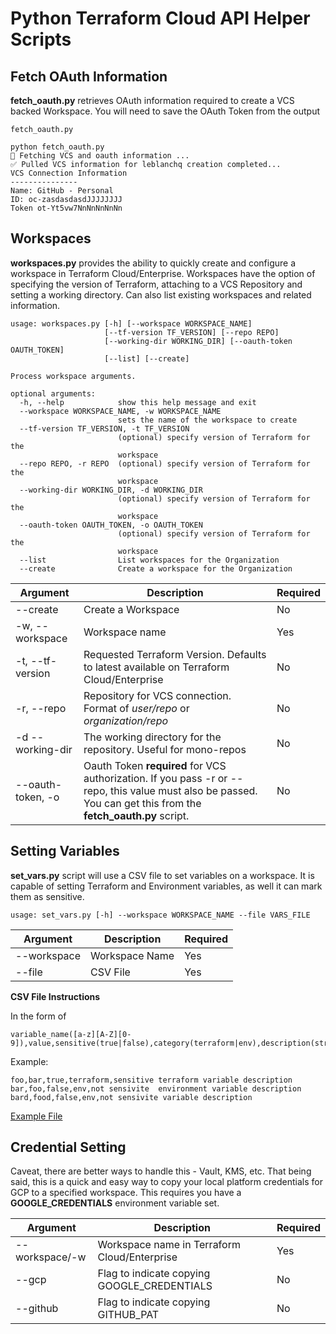 # Python Terraform Cloud API Helper Scripts

## Fetch OAuth Information

**fetch_oauth.py** retrieves OAuth information required to create a VCS backed Workspace. You will need to save the OAuth Token from the output

`fetch_oauth.py`

```
python fetch_oauth.py
🔧 Fetching VCS and oauth information ...
✅ Pulled VCS information for leblanchq creation completed...
VCS Connection Information
---------------
Name: GitHub - Personal
ID: oc-zasdasdasdJJJJJJJJ
Token ot-Yt5vw7NnNnNnNnNn
```

## Workspaces

**workspaces.py** provides the ability to quickly create and configure a workspace in Terraform Cloud/Enterprise. Workspaces have the option of specifying the version of Terraform, attaching to a VCS Repository and setting a working directory. Can also list existing workspaces and related information.


```
usage: workspaces.py [-h] [--workspace WORKSPACE_NAME]
                     [--tf-version TF_VERSION] [--repo REPO]
                     [--working-dir WORKING_DIR] [--oauth-token OAUTH_TOKEN]
                     [--list] [--create]

Process workspace arguments.

optional arguments:
  -h, --help            show this help message and exit
  --workspace WORKSPACE_NAME, -w WORKSPACE_NAME
                        sets the name of the workspace to create
  --tf-version TF_VERSION, -t TF_VERSION
                        (optional) specify version of Terraform for the
                        workspace
  --repo REPO, -r REPO  (optional) specify version of Terraform for the
                        workspace
  --working-dir WORKING_DIR, -d WORKING_DIR
                        (optional) specify version of Terraform for the
                        workspace
  --oauth-token OAUTH_TOKEN, -o OAUTH_TOKEN
                        (optional) specify version of Terraform for the
                        workspace
  --list                List workspaces for the Organization
  --create              Create a workspace for the Organization
```


| Argument | Description | Required |
| --- | --- | --- |
| --create | Create a Workspace | No | 
| -w, --workspace | Workspace name | Yes |
| -t, --tf-version | Requested Terraform Version. Defaults to latest available on Terraform Cloud/Enterprise | No |
| -r, --repo | Repository for VCS connection. Format of *user/repo* or *organization/repo* | No |
| -d --working-dir | The working directory for the repository. Useful for mono-repos | No
| --oauth-token, -o | Oauth Token **required** for VCS authorization. If you pass -r or --repo, this value must also be passed. You can get this from the **fetch_oauth.py** script. | No |


## Setting Variables

**set_vars.py** script will use a CSV file to set variables on a workspace. It is capable of setting Terraform and Environment variables, as well it can mark them as sensitive.

```
usage: set_vars.py [-h] --workspace WORKSPACE_NAME --file VARS_FILE
```

| Argument | Description | Required |
| --- | ---| --- |
| --workspace | Workspace Name | Yes |
| --file | CSV File | Yes

**CSV File Instructions**

In the form of
```
variable_name([a-z][A-Z][0-9]),value,sensitive(true|false),category(terraform|env),description(string)
```
Example:
```
foo,bar,true,terraform,sensitive terraform variable description
bar,foo,false,env,not sensivite  environment variable description
bard,food,false,env,not sensivite variable description
```

[Example File](kv_sample.txt)

## Credential Setting

Caveat, there are better ways to handle this - Vault, KMS, etc. That being said, this is a quick and easy way to copy your local platform credentials for GCP to a specified workspace. This requires you have a **GOOGLE_CREDENTIALS** environment variable set.

| Argument | Description | Required |
| --- | --- | --- |
| --workspace/-w | Workspace name in Terraform Cloud/Enterprise | Yes |
| --gcp | Flag to indicate copying GOOGLE_CREDENTIALS | No |
| --github | Flag to indicate copying GITHUB_PAT | No